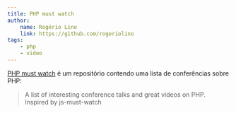 ```yaml
---
title: PHP must watch
author:
    name: Rogério Lino
    link: https://github.com/rogeriolino
tags:
    - php
    - video
---
```


[PHP must watch](https://github.com/phptodayorg/php-must-watch) é um repositório contendo uma lista de conferências sobre PHP:

>A list of interesting conference talks and great videos on PHP. Inspired by js-must-watch
